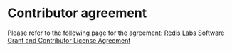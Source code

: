 # Contributor agreement

Please refer to the following page for the agreement: [Redis Labs Software Grant and Contributor License Agreement](https://cla-assistant.io/RedisGears/RedisGears)
